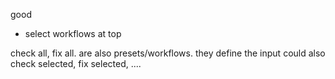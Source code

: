 good
- select workflows at top

check all, fix all. are also presets/workflows.
they define the input
could also check selected, fix selected, ....



